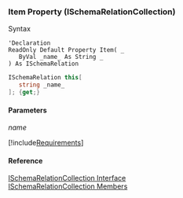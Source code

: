 ﻿### Item Property (ISchemaRelationCollection)

Syntax

```vbnet
'Declaration
ReadOnly Default Property Item( _
   ByVal _name_ As String _
) As ISchemaRelation
```

```csharp
ISchemaRelation this[ 
   string _name_
]; {get;}
```

#### Parameters

_name_

[!include[Requirements](../partials/requirements.md)]

#### Reference

[ISchemaRelationCollection Interface](fcSDK~FChoice.Foundation.Schema.ISchemaRelationCollection.md)  
[ISchemaRelationCollection Members](fcSDK~FChoice.Foundation.Schema.ISchemaRelationCollection_members.md)